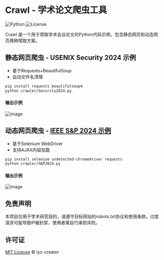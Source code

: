 # Crawl - 学术论文爬虫工具

![Python](https://img.shields.io/badge/Python-3.9+-blue.svg)
![License](https://img.shields.io/badge/License-MIT-green.svg)

Crawl 是一个用于爬取学术会议论文的Python代码示例，包含静态网页和动态网页两种爬取方案。

## 静态网页爬虫 - USENIX Security 2024 示例
- 基于Requests+BeautifulSoup
- 自动文件名清理
```bash
pip install requests beautifulsoup4
python crawler/Security2024.py
```
#### 输出示例
![image](https://github.com/user-attachments/assets/4ccd18f7-af8d-4fc5-85f9-f62dd915f4f0)


## 动态网页爬虫 - [IEEE S&P 2024 示例](https://github.com/lyz-creator/crawl/blob/main/crawler/S%26P2024.py)
- 基于Selenium WebDriver
- 支持AJAX内容加载
```bash
pip install selenium undetected-chromedriver requests
python crawler/S&P2024.py
```
#### 输出示例
![image](https://github.com/user-attachments/assets/6d984df4-9fca-4348-a548-707069b16a72)


## 免责声明
本项目仅用于学术研究目的，请遵守目标网站的robots.txt协议和使用条款。过度请求可能导致IP被封禁，使用者需自行承担风险。

## 许可证
[MIT License](https://opensource.org/license/mit) © lyz-creator
